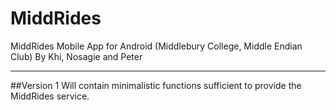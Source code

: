 # MiddRides
MiddRides Mobile App for Android (Middlebury College, Middle Endian Club)
By Khi, Nosagie and Peter

----
##Version 1
Will contain minimalistic functions sufficient to provide the MiddRides service.
